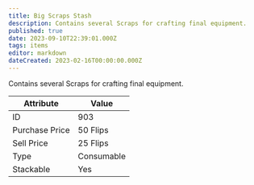 ```yaml
---
title: Big Scraps Stash
description: Contains several Scraps for crafting final equipment.
published: true
date: 2023-09-10T22:39:01.000Z
tags: items
editor: markdown
dateCreated: 2023-02-16T00:00:00.000Z
---
```


Contains several Scraps for crafting final equipment.

|Attribute|Value|
|-|-|
|ID|903|
|Purchase Price|50 Flips|
|Sell Price|25 Flips|
|Type|Consumable|
|Stackable|Yes|

